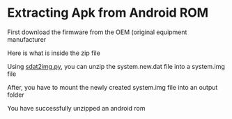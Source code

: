 # Extracting Apk from Android ROM
First download the firmware from the OEM (original equipment manufacturer

Here is what is inside the zip file

Using [sdat2img.py](https://github.com/xpirt/sdat2img/blob/master/sdat2img.py), you can unzip the system.new.dat file into a system.img file

After, you have to mount the newly created system.img file into an output folder

You have successfully unzipped an android rom
 
